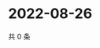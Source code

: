 # 2022-08-26

共 0 条

<!-- BEGIN WEIBO -->
<!-- 最后更新时间 Fri Aug 26 2022 19:00:52 GMT+0800 (China Standard Time) -->

<!-- END WEIBO -->
